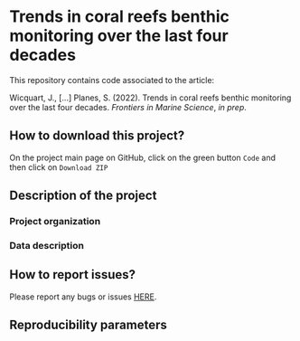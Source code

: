 # **Trends in coral reefs benthic monitoring over the last four decades**


This repository contains code associated to the article:

Wicquart, J., [...] Planes, S. (2022). Trends in coral reefs benthic monitoring over the last four decades. *Frontiers in Marine Science*, _in prep_.


## How to download this project?

On the project main page on GitHub, click on the green button `Code` and then click on `Download ZIP`


## Description of the project

### Project organization

### Data description

## How to report issues?

Please report any bugs or issues [HERE](https://github.com/JWicquart/disturbance/issues).


## Reproducibility parameters
